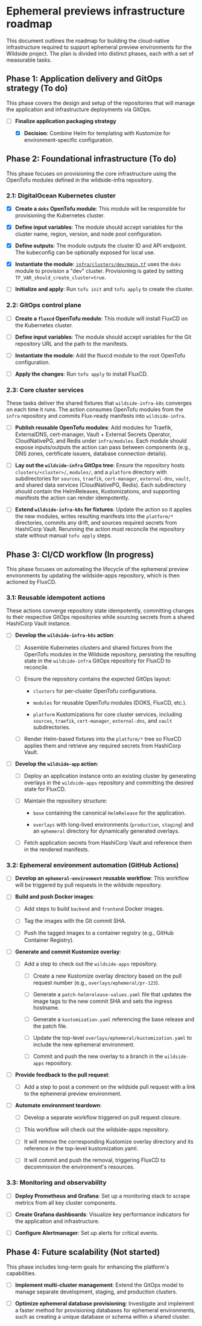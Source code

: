 # Ephemeral previews infrastructure roadmap

This document outlines the roadmap for building the cloud-native infrastructure
required to support ephemeral preview environments for the Wildside project.
The plan is divided into distinct phases, each with a set of measurable tasks.

## Phase 1: Application delivery and GitOps strategy (To do)

This phase covers the design and setup of the repositories that will manage the
application and infrastructure deployments via GitOps.

- [ ] **Finalize application packaging strategy**

  - [x] **Decision**: Combine Helm for templating with Kustomize for
    environment-specific configuration.

## Phase 2: Foundational infrastructure (To do)

This phase focuses on provisioning the core infrastructure using the OpenTofu
modules defined in the wildside-infra repository.

### 2.1: DigitalOcean Kubernetes cluster

- [x] **Create a `doks` OpenTofu module**: This module will be responsible for
  provisioning the Kubernetes cluster.

- [x] **Define input variables**: The module should accept variables for the
  cluster name, region, version, and node pool configuration.

- [x] **Define outputs**: The module outputs the cluster ID and API endpoint.
  The kubeconfig can be optionally exposed for local use.

- [x] **Instantiate the module**: [`infra/clusters/dev/main.tf`](../infra/clusters/dev/main.tf)
  uses the `doks` module to provision a "dev" cluster. Provisioning is gated
  by setting `TF_VAR_should_create_cluster=true`.

- [ ] **Initialize and apply**: Run `tofu init` and `tofu apply` to create the
  cluster.

### 2.2: GitOps control plane

- [ ] **Create a `fluxcd` OpenTofu module**: This module will install FluxCD on
  the Kubernetes cluster.

- [ ] **Define input variables**: The module should accept variables for the Git
  repository URL and the path to the manifests.

- [ ] **Instantiate the module**: Add the fluxcd module to the root OpenTofu
  configuration.

- [ ] **Apply the changes**: Run `tofu apply` to install FluxCD.

### 2.3: Core cluster services

These tasks deliver the shared fixtures that `wildside-infra-k8s` converges on
each time it runs. The action consumes OpenTofu modules from the `infra`
repository and commits Flux-ready manifests into `wildside-infra`.

- [ ] **Publish reusable OpenTofu modules**: Add modules for Traefik,
  ExternalDNS, cert-manager, Vault + External Secrets Operator, CloudNativePG,
  and Redis under `infra/modules`. Each module should expose inputs/outputs the
  action can pass between components (e.g., DNS zones, certificate issuers,
  database connection details).

- [ ] **Lay out the `wildside-infra` GitOps tree**: Ensure the repository hosts
  `clusters/<cluster>/`, `modules/`, and a `platform` directory with
  subdirectories for `sources`, `traefik`, `cert-manager`, `external-dns`,
  `vault`, and shared data services (CloudNativePG, Redis). Each subdirectory
  should contain the HelmReleases, Kustomizations, and supporting manifests the
  action can render idempotently.

- [ ] **Extend `wildside-infra-k8s` for fixtures**: Update the action so it
  applies the new modules, writes resulting manifests into the `platform/*`
  directories, commits any drift, and sources required secrets from HashiCorp
  Vault. Rerunning the action must reconcile the repository state without
  manual `tofu apply` steps.

## Phase 3: CI/CD workflow (In progress)

This phase focuses on automating the lifecycle of the ephemeral preview
environments by updating the wildside-apps repository, which is then actioned
by FluxCD.

### 3.1: Reusable idempotent actions

These actions converge repository state idempotently, committing changes to
their respective GitOps repositories while sourcing secrets from a shared
HashiCorp Vault instance.

- [ ] **Develop the `wildside-infra-k8s` action**:

  - [ ] Assemble Kubernetes clusters and shared fixtures from the OpenTofu
    modules in the Wildside repository, persisting the resulting state in the
    `wildside-infra` GitOps repository for FluxCD to reconcile.

  - [ ] Ensure the repository contains the expected GitOps layout:

    - `clusters` for per-cluster OpenTofu configurations.

    - `modules` for reusable OpenTofu modules (DOKS, FluxCD, etc.).

    - `platform` Kustomizations for core cluster services, including
      `sources`, `traefik`, `cert-manager`, `external-dns`, and `vault`
      subdirectories.

  - [ ] Render Helm-based fixtures into the `platform/*` tree so FluxCD
    applies them and retrieve any required secrets from HashiCorp Vault.

- [ ] **Develop the `wildside-app` action**:

  - [ ] Deploy an application instance onto an existing cluster by generating
    overlays in the `wildside-apps` repository and committing the desired state
    for FluxCD.

  - [ ] Maintain the repository structure:

    - `base` containing the canonical `HelmRelease` for the application.

    - `overlays` with long-lived environments (`production`, `staging`) and an
      `ephemeral` directory for dynamically generated overlays.

  - [ ] Fetch application secrets from HashiCorp Vault and reference them in
    the rendered manifests.

### 3.2: Ephemeral environment automation (GitHub Actions)

- [ ] **Develop an `ephemeral-environment` reusable workflow**: This workflow
  will be triggered by pull requests in the wildside repository.

- [ ] **Build and push Docker images**:

  - [ ] Add steps to build `backend` and `frontend` Docker images.

  - [ ] Tag the images with the Git commit SHA.

  - [ ] Push the tagged images to a container registry (e.g., GitHub Container
    Registry).

- [ ] **Generate and commit Kustomize overlay**:

  - [ ] Add a step to check out the `wildside-apps` repository.

    - [ ] Create a new Kustomize overlay directory based on the pull request
      number (e.g., `overlays/ephemeral/pr-123`).

    - [ ] Generate a `patch-helmrelease-values.yaml` file that updates the image
      tags to the new commit SHA and sets the ingress hostname.

    - [ ] Generate a `kustomization.yaml` referencing the base release and the
      patch file.

    - [ ] Update the top-level `overlays/ephemeral/kustomization.yaml` to include
      the new ephemeral environment.

    - [ ] Commit and push the new overlay to a branch in the `wildside-apps`
      repository.

- [ ] **Provide feedback to the pull request**:

  - [ ] Add a step to post a comment on the wildside pull request with a link to
    the ephemeral preview environment.

- [ ] **Automate environment teardown**:

  - [ ] Develop a separate workflow triggered on pull request closure.

  - [ ] This workflow will check out the wildside-apps repository.

  - [ ] It will remove the corresponding Kustomize overlay directory and its
    reference in the top-level kustomization.yaml.

  - [ ] It will commit and push the removal, triggering FluxCD to decommission
    the environment's resources.

### 3.3: Monitoring and observability

- [ ] **Deploy Prometheus and Grafana**: Set up a monitoring stack to scrape
  metrics from all key cluster components.

- [ ] **Create Grafana dashboards**: Visualize key performance indicators for
  the application and infrastructure.

- [ ] **Configure Alertmanager**: Set up alerts for critical events.

## Phase 4: Future scalability (Not started)

This phase includes long-term goals for enhancing the platform's capabilities.

- [ ] **Implement multi-cluster management**: Extend the GitOps model to manage
  separate development, staging, and production clusters.

- [ ] **Optimize ephemeral database provisioning**: Investigate and implement a
  faster method for provisioning databases for ephemeral environments, such as
  creating a unique database or schema within a shared cluster.
